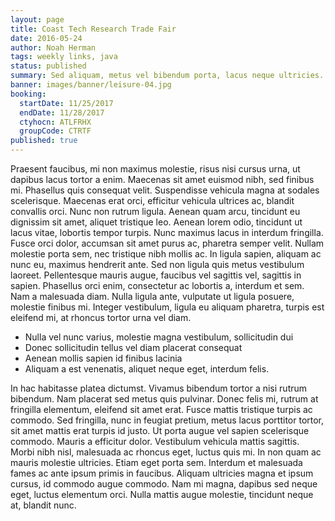 ```yaml
---
layout: page
title: Coast Tech Research Trade Fair
date: 2016-05-24
author: Noah Herman
tags: weekly links, java
status: published
summary: Sed aliquam, metus vel bibendum porta, lacus neque ultricies.
banner: images/banner/leisure-04.jpg
booking:
  startDate: 11/25/2017
  endDate: 11/28/2017
  ctyhocn: ATLFRHX
  groupCode: CTRTF
published: true
---
```

Praesent faucibus, mi non maximus molestie, risus nisi cursus urna, ut dapibus lacus tortor a enim. Maecenas sit amet euismod nibh, sed finibus mi. Phasellus quis consequat velit. Suspendisse vehicula magna at sodales scelerisque. Maecenas erat orci, efficitur vehicula ultrices ac, blandit convallis orci. Nunc non rutrum ligula. Aenean quam arcu, tincidunt eu dignissim sit amet, aliquet tristique leo.
Aenean lorem odio, tincidunt ut lacus vitae, lobortis tempor turpis. Nunc maximus lacus in interdum fringilla. Fusce orci dolor, accumsan sit amet purus ac, pharetra semper velit. Nullam molestie porta sem, nec tristique nibh mollis ac. In ligula sapien, aliquam ac nunc eu, maximus hendrerit ante. Sed non ligula quis metus vestibulum laoreet. Pellentesque mauris augue, faucibus vel sagittis vel, sagittis in sapien. Phasellus orci enim, consectetur ac lobortis a, interdum et sem. Nam a malesuada diam. Nulla ligula ante, vulputate ut ligula posuere, molestie finibus mi. Integer vestibulum, ligula eu aliquam pharetra, turpis est eleifend mi, at rhoncus tortor urna vel diam.

* Nulla vel nunc varius, molestie magna vestibulum, sollicitudin dui
* Donec sollicitudin tellus vel diam placerat consequat
* Aenean mollis sapien id finibus lacinia
* Aliquam a est venenatis, aliquet neque eget, interdum felis.

In hac habitasse platea dictumst. Vivamus bibendum tortor a nisi rutrum bibendum. Nam placerat sed metus quis pulvinar. Donec felis mi, rutrum at fringilla elementum, eleifend sit amet erat. Fusce mattis tristique turpis ac commodo. Sed fringilla, nunc in feugiat pretium, metus lacus porttitor tortor, sit amet mattis erat turpis id justo. Ut porta augue vel sapien scelerisque commodo.
Mauris a efficitur dolor. Vestibulum vehicula mattis sagittis. Morbi nibh nisl, malesuada ac rhoncus eget, luctus quis mi. In non quam ac mauris molestie ultricies. Etiam eget porta sem. Interdum et malesuada fames ac ante ipsum primis in faucibus. Aliquam ultricies magna et ipsum cursus, id commodo augue commodo. Nam mi magna, dapibus sed neque eget, luctus elementum orci. Nulla mattis augue molestie, tincidunt neque at, blandit nunc.
